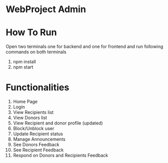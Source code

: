 # WebProject Admin

# How To Run
Open two terminals one for backend and one for frontend and run following commands on both terminals
1. npm install
2. npm start

# Functionalities 
1. Home Page
2. Login   
3. View Recipients list
4. View Donors list
5. View Recipient and donor profile (updated)
6. Block/Unblock user
7. Update Recipient status
8. Manage Announcements 
9. See Donors Feedback 
10. See Recipient Feedback
11. Respond on Donors and Recipients Feedback
    

